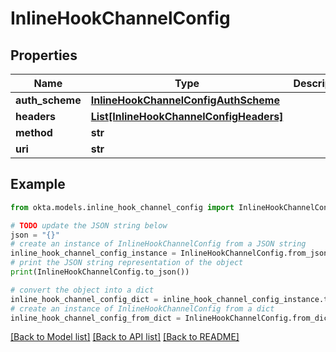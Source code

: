 # InlineHookChannelConfig


## Properties

Name | Type | Description | Notes
------------ | ------------- | ------------- | -------------
**auth_scheme** | [**InlineHookChannelConfigAuthScheme**](InlineHookChannelConfigAuthScheme.md) |  | [optional] 
**headers** | [**List[InlineHookChannelConfigHeaders]**](InlineHookChannelConfigHeaders.md) |  | [optional] 
**method** | **str** |  | [optional] 
**uri** | **str** |  | [optional] 

## Example

```python
from okta.models.inline_hook_channel_config import InlineHookChannelConfig

# TODO update the JSON string below
json = "{}"
# create an instance of InlineHookChannelConfig from a JSON string
inline_hook_channel_config_instance = InlineHookChannelConfig.from_json(json)
# print the JSON string representation of the object
print(InlineHookChannelConfig.to_json())

# convert the object into a dict
inline_hook_channel_config_dict = inline_hook_channel_config_instance.to_dict()
# create an instance of InlineHookChannelConfig from a dict
inline_hook_channel_config_from_dict = InlineHookChannelConfig.from_dict(inline_hook_channel_config_dict)
```
[[Back to Model list]](../README.md#documentation-for-models) [[Back to API list]](../README.md#documentation-for-api-endpoints) [[Back to README]](../README.md)



